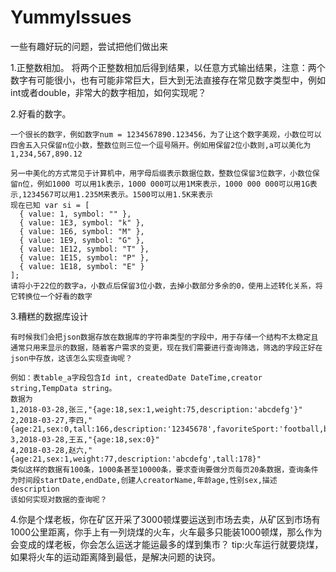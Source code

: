 # YummyIssues
一些有趣好玩的问题，尝试把他们做出来

1.正整数相加。
    将两个正整数相加后得到结果，以任意方式输出结果，注意：两个数字有可能很小，也有可能非常巨大，巨大到无法直接存在常见数字类型中，例如int或者double，非常大的数字相加，如何实现呢？

2.好看的数字。

    一个很长的数字，例如数字num = 1234567890.123456，为了让这个数字美观，小数位可以四舍五入只保留n位小数，整数位则三位一个逗号隔开。例如用保留2位小数则,a可以美化为1,234,567,890.12
    
    另一中美化的方式常见于计算机中，用字母后缀表示数据位数，整数位保留3位数字，小数位保留n位，例如1000 可以用1k表示，1000 000可以用1M来表示，1000 000 000可以用1G表示,1234567可以用1.235M来表示。1500可以用1.5K来表示
    现在已知 var si = [
      { value: 1, symbol: "" },
      { value: 1E3, symbol: "k" },
      { value: 1E6, symbol: "M" },
      { value: 1E9, symbol: "G" },
      { value: 1E12, symbol: "T" },
      { value: 1E15, symbol: "P" },
      { value: 1E18, symbol: "E" }
    ];
    请将小于22位的数字a，小数点后保留3位小数，去掉小数部分多余的0，使用上述转化关系，将它转换位一个好看的数字
    
3.糟糕的数据库设计
    
    有时候我们会把json数据存放在数据库的字符串类型的字段中，用于存储一个结构不太稳定且通常只用来显示的数据，随着客户需求的变更，现在我们需要进行查询筛选，筛选的字段正好在json中存放，这该怎么实现查询呢？
    
    例如：表table_a字段包含Id int, createdDate DateTime,creator string,TempData string。
    数据为 
    1,2018-03-28,张三,"{age:18,sex:1,weight:75,description:'abcdefg'}"
    2,2018-03-27,李四,"{age:21,sex:0,tall:166,description:'12345678',favoriteSport:'football,basketball,swim'}"
    3,2018-03-28,王五,"{age:18,sex:0}"
    4,2018-03-28,赵六,"{age:21,sex:1,weight:77,description:'abcdefg',tall:178}"
    类似这样的数据有100条，1000条甚至10000条，要求查询要做分页每页20条数据，查询条件为时间段startDate,endDate,创建人creatorName,年龄age,性别sex,描述description
    该如何实现对数据的查询呢？
4.你是个煤老板，你在矿区开采了3000顿煤要运送到市场去卖，从矿区到市场有1000公里距离，你手上有一列烧煤的火车，火车最多只能装1000顿煤，那么作为会变成的煤老板，你会怎么运送才能运最多的煤到集市？
    tip:火车运行就要烧煤，如果将火车的运动距离降到最低，是解决问题的诀窍。
    
